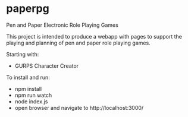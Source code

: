 # paperpg
Pen and Paper Electronic Role Playing Games

This project is intended to produce a webapp with pages to support the playing and planning of pen and paper role playing games.

Starting with:
* GURPS Character Creator

To install and run:
* npm install
* npm run watch
* node index.js
* open browser and navigate to http://localhost:3000/

